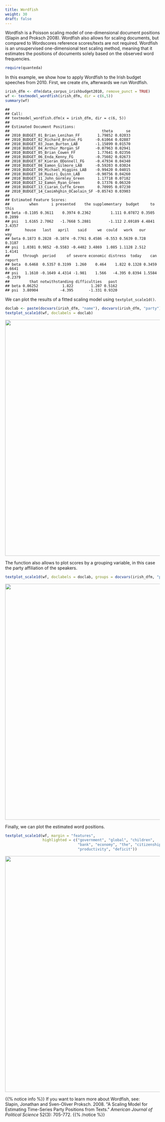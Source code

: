 ```yaml
---
title: Wordfish
weight: 30
draft: false
---
```


Wordfish is a Poisson scaling model of one-dimensional document positions (Slapin and Proksch 2008). Wordfish also allows for scaling documents, but compared to Wordscores reference scores/texts are not required. Wordfish is an unsupervised one-dimensional text scaling method, meaning that it estimates the positions of documents solely based on the observed word frequencies. 


```r
require(quanteda)
```

In this example, we show how to apply Wordfish to the Irish budget speeches from 2010. First, we create `dfm`, afterwards we run Wordfish.


```r
irish_dfm <- dfm(data_corpus_irishbudget2010, remove_punct = TRUE)
wf <- textmodel_wordfish(irish_dfm, dir = c(6,5))
summary(wf)
```

```
## 
## Call:
## textmodel_wordfish.dfm(x = irish_dfm, dir = c(6, 5))
## 
## Estimated Document Positions:
##                                          theta      se
## 2010_BUDGET_01_Brian_Lenihan_FF        1.79852 0.02033
## 2010_BUDGET_02_Richard_Bruton_FG      -0.61064 0.02887
## 2010_BUDGET_03_Joan_Burton_LAB        -1.15899 0.01570
## 2010_BUDGET_04_Arthur_Morgan_SF       -0.07963 0.02941
## 2010_BUDGET_05_Brian_Cowen_FF          1.77641 0.02356
## 2010_BUDGET_06_Enda_Kenny_FG          -0.75602 0.02673
## 2010_BUDGET_07_Kieran_ODonnell_FG     -0.47934 0.04340
## 2010_BUDGET_08_Eamon_Gilmore_LAB      -0.59203 0.03024
## 2010_BUDGET_09_Michael_Higgins_LAB    -0.99420 0.04015
## 2010_BUDGET_10_Ruairi_Quinn_LAB       -0.90756 0.04260
## 2010_BUDGET_11_John_Gormley_Green      1.17718 0.07182
## 2010_BUDGET_12_Eamon_Ryan_Green        0.17376 0.06320
## 2010_BUDGET_13_Ciaran_Cuffe_Green      0.70995 0.07230
## 2010_BUDGET_14_Caoimhghin_OCaolain_SF -0.05743 0.03903
## 
## Estimated Feature Scores:
##         when      i presented    the supplementary  budget     to   this
## beta -0.1105 0.3611    0.3974 0.2362         1.111 0.07872 0.3505 0.2899
## psi   1.6165 2.7062   -1.7668 5.2881        -1.112 2.69189 4.4841 3.4357
##       house   last   april    said     we  could   work   our    way
## beta 0.1873 0.2828 -0.1074 -0.7761 0.4586 -0.553 0.5639 0.728 0.3187
## psi  1.0381 0.9852 -0.5583 -0.4402 3.4869  1.085 1.1128 2.512 1.4141
##      through  period     of severe economic distress  today    can  report
## beta  0.6468  0.5357 0.3199  1.260    0.464    1.822 0.1328 0.3459  0.6641
## psi   1.1610 -0.1649 4.4314 -1.981    1.566   -4.395 0.8394 1.5584 -0.2379
##         that notwithstanding difficulties   past
## beta 0.06252           1.822        1.207 0.5162
## psi  3.80904          -4.395       -1.331 0.9320
```

We can plot the results of a fitted scaling model using `textplot_scale1d()`.


```r
doclab <- paste(docvars(irish_dfm, "name"), docvars(irish_dfm, "party"))
textplot_scale1d(wf, doclabels = doclab)
```

<img src="/machine-learning/wordfish.en_files/figure-html/unnamed-chunk-3-1.svg" width="768" />

The function also allows to plot scores by a grouping variable, in this case the party affiliation of the speakers.


```r
textplot_scale1d(wf, doclabels = doclab, groups = docvars(irish_dfm, "party"))
```

<img src="/machine-learning/wordfish.en_files/figure-html/unnamed-chunk-4-1.svg" width="768" />

Finally, we can plot the estimated word positions.


```r
textplot_scale1d(wf, margin = "features", 
                 highlighted = c("government", "global", "children", 
                                 "bank", "economy", "the", "citizenship",
                                 "productivity", "deficit"))
```

<img src="/machine-learning/wordfish.en_files/figure-html/unnamed-chunk-5-1.svg" width="768" />

{{% notice info %}}
If you want to learn more about Wordfish, see:  
Slapin, Jonathan and Sven-Oliver Proksch. 2008. "A Scaling Model for Estimating Time-Series Party Positions from Texts." _American Journal of Political Science_ 52(3): 705-772.
{{% /notice %}}
